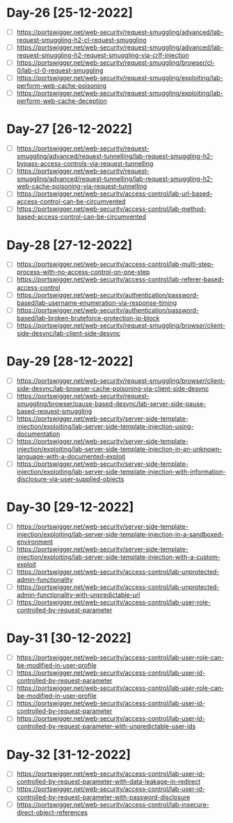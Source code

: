 # Day-26 [25-12-2022]

- [ ] https://portswigger.net/web-security/request-smuggling/advanced/lab-request-smuggling-h2-cl-request-smuggling
- [ ] https://portswigger.net/web-security/request-smuggling/advanced/lab-request-smuggling-h2-request-smuggling-via-crlf-injection
- [ ] https://portswigger.net/web-security/request-smuggling/browser/cl-0/lab-cl-0-request-smuggling
- [ ] https://portswigger.net/web-security/request-smuggling/exploiting/lab-perform-web-cache-poisoning
- [ ] https://portswigger.net/web-security/request-smuggling/exploiting/lab-perform-web-cache-deception

# Day-27 [26-12-2022]

- [ ] https://portswigger.net/web-security/request-smuggling/advanced/request-tunnelling/lab-request-smuggling-h2-bypass-access-controls-via-request-tunnelling
- [ ] https://portswigger.net/web-security/request-smuggling/advanced/request-tunnelling/lab-request-smuggling-h2-web-cache-poisoning-via-request-tunnelling
- [ ] https://portswigger.net/web-security/access-control/lab-url-based-access-control-can-be-circumvented
- [ ] https://portswigger.net/web-security/access-control/lab-method-based-access-control-can-be-circumvented

# Day-28 [27-12-2022]

- [ ] https://portswigger.net/web-security/access-control/lab-multi-step-process-with-no-access-control-on-one-step
- [ ] https://portswigger.net/web-security/access-control/lab-referer-based-access-control
- [ ] https://portswigger.net/web-security/authentication/password-based/lab-username-enumeration-via-response-timing
- [ ] https://portswigger.net/web-security/authentication/password-based/lab-broken-bruteforce-protection-ip-block
- [ ] https://portswigger.net/web-security/request-smuggling/browser/client-side-desync/lab-client-side-desync

# Day-29 [28-12-2022]

- [ ] https://portswigger.net/web-security/request-smuggling/browser/client-side-desync/lab-browser-cache-poisoning-via-client-side-desync
- [ ] https://portswigger.net/web-security/request-smuggling/browser/pause-based-desync/lab-server-side-pause-based-request-smuggling
- [ ] https://portswigger.net/web-security/server-side-template-injection/exploiting/lab-server-side-template-injection-using-documentation
- [ ] https://portswigger.net/web-security/server-side-template-injection/exploiting/lab-server-side-template-injection-in-an-unknown-language-with-a-documented-exploit
- [ ] https://portswigger.net/web-security/server-side-template-injection/exploiting/lab-server-side-template-injection-with-information-disclosure-via-user-supplied-objects

# Day-30 [29-12-2022]

- [ ] https://portswigger.net/web-security/server-side-template-injection/exploiting/lab-server-side-template-injection-in-a-sandboxed-environment
- [ ] https://portswigger.net/web-security/server-side-template-injection/exploiting/lab-server-side-template-injection-with-a-custom-exploit
- [ ] https://portswigger.net/web-security/access-control/lab-unprotected-admin-functionality
- [ ] https://portswigger.net/web-security/access-control/lab-unprotected-admin-functionality-with-unpredictable-url
- [ ] https://portswigger.net/web-security/access-control/lab-user-role-controlled-by-request-parameter

# Day-31 [30-12-2022]

- [ ] https://portswigger.net/web-security/access-control/lab-user-role-can-be-modified-in-user-profile
- [ ] https://portswigger.net/web-security/access-control/lab-user-id-controlled-by-request-parameter
- [ ] https://portswigger.net/web-security/access-control/lab-user-role-can-be-modified-in-user-profile
- [ ] https://portswigger.net/web-security/access-control/lab-user-id-controlled-by-request-parameter
- [ ] https://portswigger.net/web-security/access-control/lab-user-id-controlled-by-request-parameter-with-unpredictable-user-ids

# Day-32 [31-12-2022]

- [ ] https://portswigger.net/web-security/access-control/lab-user-id-controlled-by-request-parameter-with-data-leakage-in-redirect
- [ ] https://portswigger.net/web-security/access-control/lab-user-id-controlled-by-request-parameter-with-password-disclosure
- [ ] https://portswigger.net/web-security/access-control/lab-insecure-direct-object-references
